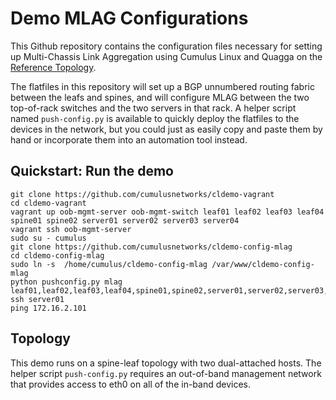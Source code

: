 Demo MLAG Configurations
========================
This Github repository contains the configuration files necessary for setting up Multi-Chassis Link Aggregation using Cumulus Linux and Quagga on the [Reference Topology](http://github.com/cumulusnetworks/cldemo-vagrant).

The flatfiles in this repository will set up a BGP unnumbered routing fabric between the leafs and spines, and will configure MLAG between the two top-of-rack switches and the two servers in that rack. A helper script named `push-config.py` is available to quickly deploy the flatfiles to the devices in the network, but you could just as easily copy and paste them by hand or incorporate them into an automation tool instead.


Quickstart: Run the demo
------------------------
    git clone https://github.com/cumulusnetworks/cldemo-vagrant
    cd cldemo-vagrant
    vagrant up oob-mgmt-server oob-mgmt-switch leaf01 leaf02 leaf03 leaf04 spine01 spine02 server01 server02 server03 server04
    vagrant ssh oob-mgmt-server
    sudo su - cumulus
    git clone https://github.com/cumulusnetworks/cldemo-config-mlag
    cd cldemo-config-mlag
    sudo ln -s  /home/cumulus/cldemo-config-mlag /var/www/cldemo-config-mlag
    python pushconfig.py mlag leaf01,leaf02,leaf03,leaf04,spine01,spine02,server01,server02,server03,server04
    ssh server01
    ping 172.16.2.101


Topology
--------
This demo runs on a spine-leaf topology with two dual-attached hosts. The helper script `push-config.py` requires an out-of-band management network that provides access to eth0 on all of the in-band devices.
